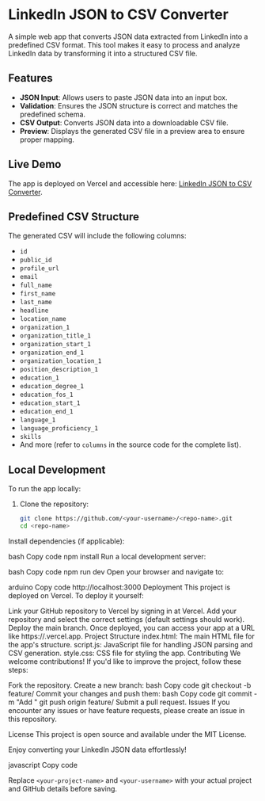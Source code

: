 
# LinkedIn JSON to CSV Converter

A simple web app that converts JSON data extracted from LinkedIn into a predefined CSV format. This tool makes it easy to process and analyze LinkedIn data by transforming it into a structured CSV file.

## Features

- **JSON Input**: Allows users to paste JSON data into an input box.
- **Validation**: Ensures the JSON structure is correct and matches the predefined schema.
- **CSV Output**: Converts JSON data into a downloadable CSV file.
- **Preview**: Displays the generated CSV file in a preview area to ensure proper mapping.

## Live Demo

The app is deployed on Vercel and accessible here: [LinkedIn JSON to CSV Converter](https://<your-project-name>.vercel.app).

## Predefined CSV Structure

The generated CSV will include the following columns:
- `id`
- `public_id`
- `profile_url`
- `email`
- `full_name`
- `first_name`
- `last_name`
- `headline`
- `location_name`
- `organization_1`
- `organization_title_1`
- `organization_start_1`
- `organization_end_1`
- `organization_location_1`
- `position_description_1`
- `education_1`
- `education_degree_1`
- `education_fos_1`
- `education_start_1`
- `education_end_1`
- `language_1`
- `language_proficiency_1`
- `skills`
- And more (refer to `columns` in the source code for the complete list).

## Local Development

To run the app locally:

1. Clone the repository:
   ```bash
   git clone https://github.com/<your-username>/<repo-name>.git
   cd <repo-name>
Install dependencies (if applicable):

bash
Copy code
npm install
Run a local development server:

bash
Copy code
npm run dev
Open your browser and navigate to:

arduino
Copy code
http://localhost:3000
Deployment
This project is deployed on Vercel. To deploy it yourself:

Link your GitHub repository to Vercel by signing in at Vercel.
Add your repository and select the correct settings (default settings should work).
Deploy the main branch.
Once deployed, you can access your app at a URL like https://<your-project-name>.vercel.app.
Project Structure
index.html: The main HTML file for the app's structure.
script.js: JavaScript file for handling JSON parsing and CSV generation.
style.css: CSS file for styling the app.
Contributing
We welcome contributions! If you'd like to improve the project, follow these steps:

Fork the repository.
Create a new branch:
bash
Copy code
git checkout -b feature/<feature-name>
Commit your changes and push them:
bash
Copy code
git commit -m "Add <feature-description>"
git push origin feature/<feature-name>
Submit a pull request.
Issues
If you encounter any issues or have feature requests, please create an issue in this repository.

License
This project is open source and available under the MIT License.

Enjoy converting your LinkedIn JSON data effortlessly!

javascript
Copy code

Replace `<your-project-name>` and `<your-username>` with your actual project and GitHub details before saving.
